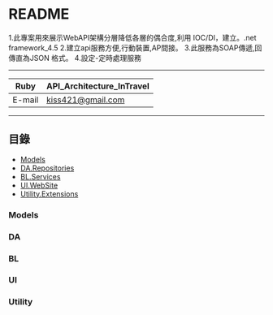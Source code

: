 README
==================================
1.此專案用來展示WebAPI架構分層降低各層的偶合度,利用 IOC/DI，建立。.net framework_4.5 
2.建立api服務方便,行動裝置,AP間接。
3.此服務為SOAP傳遞,回傳直為JSON 格式。
4.設定-定時處理服務

********
|Ruby|API_Architecture_InTravel|
|---|---
|E-mail|kiss421@gmail.com

********
## 目錄
* [Models](#Models)
* [DA.Repositories](#DA)
* [BL.Services](#BL)
* [UI.WebSite](#UI)
* [Utility.Extensions](#Utility)

### Models


### DA


### BL


### UI


### Utility


